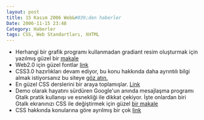 ```yaml
---
layout: post
title: 15 Kasım 2006 Web&#039;den haberler
Date: 2006-11-15 23:48
Category: Haberler
tags: CSS, Web Standartları, XHTML
---
```


-   Herhangi bir grafik programı kullanmadan gradiant resim oluşturmak
    için yazılmış güzel bir [makale][]
-   Web2.0 için güzel fontlar [link][]
-   CSS3.0 hazırlıkları devam ediyor, bu konu hakkında daha ayrıntılı
    bilgi almak istiyorsanız bu siteye [göz atın.][]
-   En güzel CSS derslerini bir araya toplamışlar. [Link][]
-   Demo olarak hayatını sürdüren Google'un anında mesajlaşma programı
    Gtalk pratik kullanışı ve esnekliği ile dikkat çekiyor. İşte
    onlardan biri Gtalk ekranınızı CSS ile değiştirmek için güzel [bir     makale][]
-   CSS hakkında konularına göre ayrılmış bir çok [link][1]


  [makale]: http://alistapart.com/articles/supereasyblendys
  [link]: http://www.modernlifeisrubbish.co.uk/article/great-fonts-for-web-2.0
  [göz atın.]: http://www.css3.info/
  [Link]: http://www.cameronolthuis.com/2006/04/top-10-css-tutorials/
  [bir makale]: http://muffinresearch.co.uk/archives/2006/04/17/create-your-own-google-talk-theme-using-css/
  [1]: http://veerle.duoh.com/index.php/blog/links/
